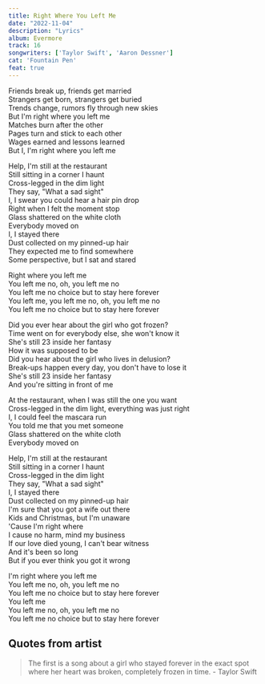 ```yaml
---
title: Right Where You Left Me
date: "2022-11-04"
description: "Lyrics"
album: Evermore
track: 16
songwriters: ['Taylor Swift', 'Aaron Dessner']
cat: 'Fountain Pen'
feat: true
---
```

<p className="verse-one">
Friends break up, friends get married <br />
Strangers get born, strangers get buried <br />
Trends change, rumors fly through new skies <br />
But I'm right where you left me <br />
Matches burn after the other <br />
Pages turn and stick to each other <br />
Wages earned and lessons learned <br />
But I, I'm right where you left me <br />
</p>
<p className="pre-chorus">
Help, I'm still at the restaurant <br />
Still sitting in a corner I haunt <br />
Cross-legged in the dim light <br />
They say, "What a sad sight" <br />
I, I swear you could hear a hair pin drop <br />
Right when I felt the moment stop <br />
Glass shattered on the white cloth <br />
Everybody moved on <br />
I, I stayed there <br />
Dust collected on my pinned-up hair <br />
They expected me to find somewhere <br />
Some perspective, but I sat and stared <br />
</p>
<p className="chorus">
Right where you left me <br />
You left me no, oh, you left me no <br />
You left me no choice but to stay here forever <br />
You left me, you left me no, oh, you left me no <br />
You left me no choice but to stay here forever <br />
</p>
<p className="verse-two">
Did you ever hear about the girl who got frozen? <br />
Time went on for everybody else, she won't know it <br />
She's still 23 inside her fantasy <br />
How it was supposed to be <br />
Did you hear about the girl who lives in delusion? <br />
Break-ups happen every day, you don't have to lose it <br />
She's still 23 inside her fantasy <br />
And you're sitting in front of me <br />
</p>
<p className="bridge">
At the restaurant, when I was still the one you want <br />
Cross-legged in the dim light, everything was just right <br />
I, I could feel the mascara run <br />
You told me that you met someone <br />
Glass shattered on the white cloth <br />
Everybody moved on <br />
</p>
<p className="pre-chorus">
Help, I'm still at the restaurant <br />
Still sitting in a corner I haunt <br />
Cross-legged in the dim light <br />
They say, "What a sad sight" <br />
I, I stayed there <br />
Dust collected on my pinned-up hair <br />
I'm sure that you got a wife out there <br />
Kids and Christmas, but I'm unaware <br />
'Cause I'm right where <br />
I cause no harm, mind my business <br />
If our love died young, I can't bear witness <br />
And it's been so long <br />
But if you ever think you got it wrong <br />
</p>
<p className="chorus">
I'm right where you left me <br />
You left me no, oh, you left me no <br />
You left me no choice but to stay here forever <br />
You left me <br />
You left me no, oh, you left me no <br />
You left me no choice but to stay here forever <br />
</p>


## Quotes from artist

<blockquote>
The first is a song about a girl who stayed forever in the exact spot where her heart was broken, completely frozen in time. - Taylor Swift
</blockquote>